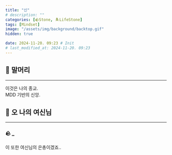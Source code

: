 ```yaml
---
title: "신"
# description: ""
categories: [🪨Stone, 🏝️LifeStone]
tags: [Mindset]
image: "/assets/img/background/backtop.gif"
hidden: true

date: 2024-11-20. 09:23 # Init
# last_modified_at: 2024-11-20. 09:23
---
```


## 🗿 말머리

---

이것은 나의 종교.  
MDD 기반의 신앙.  

## 🗿 오 나의 여신님

---

### 🪨 _

이 또한 여신님의 은총이겠죠..  
